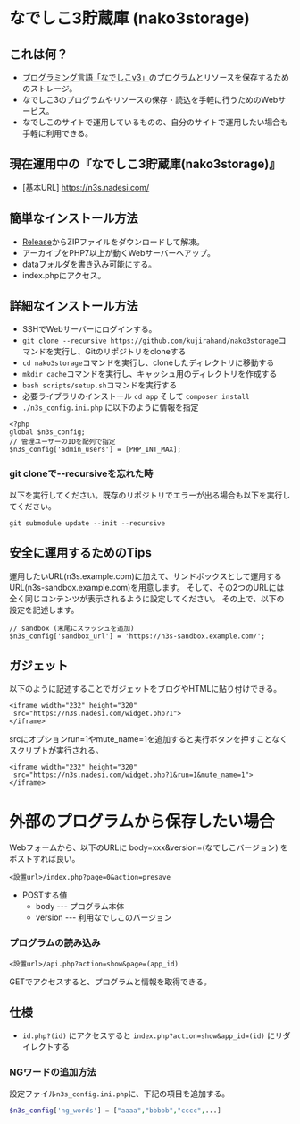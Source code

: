 # なでしこ3貯蔵庫 (nako3storage)

## これは何？

 - [プログラミング言語「なでしこv3」](https://nadesi.com)のプログラムとリソースを保存するためのストレージ。
 - なでしこ3のプログラムやリソースの保存・読込を手軽に行うためのWebサービス。
 - なでしこのサイトで運用しているものの、自分のサイトで運用したい場合も手軽に利用できる。

## 現在運用中の『なでしこ3貯蔵庫(nako3storage)』

 - [基本URL] https://n3s.nadesi.com/

## 簡単なインストール方法

 - [Release](https://github.com/kujirahand/nako3storage/releases)からZIPファイルをダウンロードして解凍。
 - アーカイブをPHP7以上が動くWebサーバーへアップ。
 - dataフォルダを書き込み可能にする。
 - index.phpにアクセス。

## 詳細なインストール方法

 - SSHでWebサーバーにログインする。
 - `git clone --recursive https://github.com/kujirahand/nako3storage`コマンドを実行し、Gitのリポジトリをcloneする
 - `cd nako3storage`コマンドを実行し、cloneしたディレクトリに移動する
 - `mkdir cache`コマンドを実行し、キャッシュ用のディレクトリを作成する
 - `bash scripts/setup.sh`コマンドを実行する
 - 必要ライブラリのインストール `cd app` そして `composer install`
 - `./n3s_config.ini.php` に以下のように情報を指定

```
<?php
global $n3s_config;
// 管理ユーザーのIDを配列で指定
$n3s_config['admin_users'] = [PHP_INT_MAX];
```

### git cloneで--recursiveを忘れた時

以下を実行してください。既存のリポジトリでエラーが出る場合も以下を実行してください。

```
git submodule update --init --recursive
```

## 安全に運用するためのTips

運用したいURL(n3s.example.com)に加えて、サンドボックスとして運用するURL(n3s-sandbox.example.com)を用意します。
そして、その2つのURLには全く同じコンテンツが表示されるように設定してください。
その上で、以下の設定を記述します。

```
// sandbox (末尾にスラッシュを追加)
$n3s_config['sandbox_url'] = 'https://n3s-sandbox.example.com/';
```


## ガジェット

以下のように記述することでガジェットをブログやHTMLに貼り付けできる。

 ```
 <iframe width="232" height="320"
  src="https://n3s.nadesi.com/widget.php?1">
</iframe>
 ```

srcにオプションrun=1やmute_name=1を追加すると実行ボタンを押すことなくスクリプトが実行される。

 ```
 <iframe width="232" height="320"
  src="https://n3s.nadesi.com/widget.php?1&run=1&mute_name=1">
</iframe>
 ```


# 外部のプログラムから保存したい場合

Webフォームから、以下のURLに body=xxx&version=(なでしこバージョン) をポストすれば良い。

```
<設置url>/index.php?page=0&action=presave
```
 - POSTする値
   - body --- プログラム本体
   - version --- 利用なでしこのバージョン


### プログラムの読み込み

```
<設置url>/api.php?action=show&page=(app_id)
```

GETでアクセスすると、プログラムと情報を取得できる。

## 仕様

- `id.php?(id)` にアクセスすると `index.php?action=show&app_id=(id)` にリダイレクトする

### NGワードの追加方法

設定ファイル`n3s_config.ini.php`に、下記の項目を追加する。

```php
$n3s_config['ng_words'] = ["aaaa","bbbbb","cccc",...]
```

